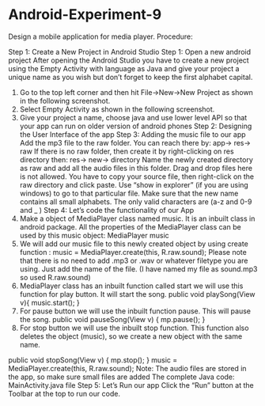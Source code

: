 # Android-Experiment-9
Design a mobile application for media player.
Procedure:

Step 1: Create a New Project in Android Studio Step 1: Open a new android project
After opening the Android Studio you have to create a new project using the Empty Activity with language as Java and give your project a unique name as you wish but don’t forget to keep the first alphabet capital.
1.	Go to the top left corner and then hit File->New->New Project as shown in the following screenshot.
2.	Select Empty Activity as shown in the following screenshot.
3.	Give your project a name, choose java and use lower level API so that your app can run on older version of android phones
Step 2: Designing the User Interface of the app
Step 3: Adding the music file to our app
Add the mp3 file to the raw folder. You can reach there by:
app-> res-> raw
If there is no raw folder, then create it by right-clicking on res directory then:
res-> new-> directory
Name the newly created directory as raw and add all the audio files in this folder. Drag and drop files here is not allowed. You have to copy your source file, then right-click on the raw directory and click paste. Use “show in explorer” (if you are using windows) to go to that particular file. Make sure that the new name contains all small alphabets. The only valid characters are (a-z and 0-9 and _ )
Step 4: Let’s code the functionality of our App
1.	Make a object of MediaPlayer class named music. It is an inbuilt class in android package. All the properties of the MediaPlayer class can be used by this music object:
MediaPlayer music
2.	We will add our music file to this newly created object by using create function :
music = MediaPlayer.create(this, R.raw.sound);
Please note that there is no need to add .mp3 or .wav or whatever filetype you are using. Just add the name of the file. (I have named my file as sound.mp3 so used R.raw.sound)
3.	MediaPlayer class has an inbuilt function called start we will use this function for play button. It will start the song.
public void playSong(View v){
music.start();
}
4.	For pause button we will use the inbuilt function pause. This will pause the song.
public void pauseSong(View v) {
mp.pause();
}
5.	For stop button we will use the inbuilt stop function. This function also deletes the object (music), so we create a new object with the same name.

public void stopSong(View v) {
mp.stop();
}
music = MediaPlayer.create(this, R.raw.sound);
Note: The audio files are stored in the app, so make sure small files are added
The complete Java code: MainActivity.java file
Step 5: Let’s Run our app
Click the “Run” button at the Toolbar at the top to run our code.
 
